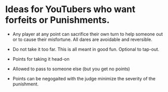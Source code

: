 # Ideas for YouTubers who want forfeits or Punishments.

- Any player at any point can sacrifice their own turn to help someone out or to cause their misfortune. All dares are avoidable and reversible.

- Do not take it too far. This is all meant in good fun. Optional to tap-out.
- Points for taking it head-on
- Allowed to pass to someone else (but you get no points)
- Points can be negogaited with the judge minimize the severity of the punishment.